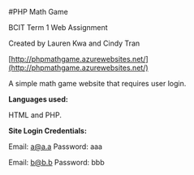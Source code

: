 #PHP Math Game

BCIT Term 1 Web Assignment

Created by Lauren Kwa and Cindy Tran

[http://phpmathgame.azurewebsites.net/](http://phpmathgame.azurewebsites.net/)

A simple math game website that requires user login. 


**Languages used:**

HTML and PHP.


**Site Login Credentials:**

Email: a@a.a
Password: aaa

Email: b@b.b
Password: bbb
